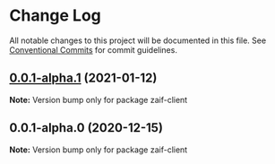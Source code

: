 # Change Log

All notable changes to this project will be documented in this file.
See [Conventional Commits](https://conventionalcommits.org) for commit guidelines.

## [0.0.1-alpha.1](https://github.com/TomokiMiyauci/zaif-client/compare/v0.0.1-alpha.0...v0.0.1-alpha.1) (2021-01-12)

**Note:** Version bump only for package zaif-client





## 0.0.1-alpha.0 (2020-12-15)

**Note:** Version bump only for package zaif-client

